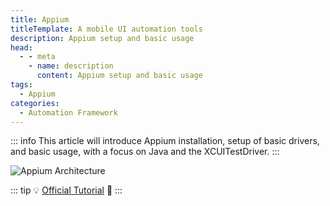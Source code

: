 ```yaml
---
title: Appium
titleTemplate: A mobile UI automation tools
description: Appium setup and basic usage
head:
  - - meta
    - name: description
      content: Appium setup and basic usage
tags:
  - Appium
categories:
  - Automation Framework
---
```


<Badge type="tip" text="Appium" /><Badge type="warning" text="Automation Framework" />

::: info
This article will introduce Appium installation, setup of basic drivers, and basic
usage, with a focus on Java and the XCUITestDriver.
:::

![Appium Architecture](https://www.programsbuzz.com/sites/default/files/inline-images/Picture%202.png)

::: tip
:bulb: [Official Tutorial](https://appium.github.io/appium.io/docs/) :star2:
:::
